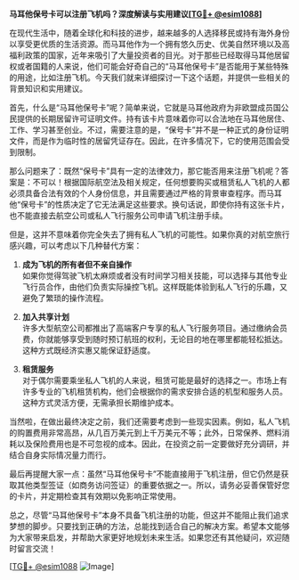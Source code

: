 **马耳他保号卡可以注册飞机吗？深度解读与实用建议[[TG💪+ @esim1088](https://t.me/s/esim1088)]**

在现代生活中，随着全球化和科技的进步，越来越多的人选择移民或持有海外身份以享受更优质的生活资源。而马耳他作为一个拥有悠久历史、优美自然环境以及高福利政策的国家，近年来吸引了大量投资者的目光。对于那些已经取得马耳他居留权或者国籍的人来说，他们可能会好奇自己的“马耳他保号卡”是否能用于某些特殊的用途，比如注册飞机。今天我们就来详细探讨一下这个话题，并提供一些相关的背景知识和实用建议。

首先，什么是“马耳他保号卡”呢？简单来说，它就是马耳他政府为非欧盟成员国公民提供的长期居留许可证明文件。持有该卡片意味着你可以合法地在马耳他居住、工作、学习甚至创业。不过，需要注意的是，“保号卡”并不是一种正式的身份证明文件，而是作为临时性的居留凭证存在。因此，在许多情况下，它的使用范围会受到限制。

那么问题来了：既然“保号卡”具有一定的法律效力，那它能否用来注册飞机呢？答案是：不可以！根据国际航空法及相关规定，任何想要购买或租赁私人飞机的人都必须具备合法有效的个人身份信息，并且需要通过严格的背景审查程序。而马耳他“保号卡”的性质决定了它无法满足这些要求。换句话说，即使你持有这张卡片，也不能直接去航空公司或私人飞行服务公司申请飞机注册手续。

但是，这并不意味着你完全失去了拥有私人飞机的可能性。如果你真的对航空旅行感兴趣，可以考虑以下几种替代方案：

1. **成为飞机的所有者但不亲自操作**  
   如果你觉得驾驶飞机太麻烦或者没有时间学习相关技能，可以选择与其他专业飞行员合作，由他们负责实际操控飞机。这样既能体验到私人飞行的乐趣，又避免了繁琐的操作流程。

2. **加入共享计划**  
   许多大型航空公司都推出了高端客户专享的私人飞行服务项目。通过缴纳会员费，你就能够享受到随时预订航班的权利，无论目的地在哪里都能轻松抵达。这种方式既经济实惠又能保证舒适度。

3. **租赁服务**  
   对于偶尔需要乘坐私人飞机的人来说，租赁可能是最好的选择之一。市场上有许多专业的飞机租赁机构，他们会根据你的需求安排合适的机型和服务人员。这种方式灵活方便，无需承担长期维护成本。

当然啦，在做出最终决定之前，我们还需要考虑到一些现实因素。例如，私人飞机的购置费用非常高昂，从几百万美元到上千万美元不等；此外，日常保养、燃料消耗以及保险费用也是不可忽视的成本。因此，在投资之前一定要做好充分调研，并结合自身实际情况量力而行。

最后再提醒大家一点：虽然“马耳他保号卡”不能直接用于飞机注册，但它仍然是获取其他类型签证（如商务访问签证）的重要依据之一。所以，请务必妥善保管好您的卡片，并定期检查其有效期以免影响正常使用。

总之，尽管“马耳他保号卡”本身不具备飞机注册的功能，但这并不能阻止我们追求梦想的脚步。只要找到正确的方法，总能找到适合自己的解决方案。希望本文能够为大家带来启发，并帮助大家更好地规划未来生活。如果您还有其他疑问，欢迎随时留言交流！

[[TG💪+ @esim1088](https://t.me/s/esim1088) ![Image](https://i.postimg.cc/4NQfJmqS/Snipaste-2025-05-13-00-14-12.png)]